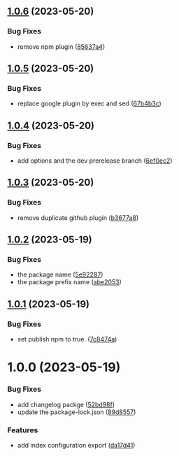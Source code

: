 ## [1.0.6](https://github.com/pifou25/jeedom-semrel-plugin-config/compare/1.0.5...1.0.6) (2023-05-20)


### Bug Fixes

* remove npm plugin ([85637a4](https://github.com/pifou25/jeedom-semrel-plugin-config/commit/85637a4ae879550400292105a9aa5333fa16886c))

## [1.0.5](https://github.com/pifou25/jeedom-semrel-plugin-config/compare/1.0.4...1.0.5) (2023-05-20)


### Bug Fixes

* replace google plugin by exec and sed ([67b4b3c](https://github.com/pifou25/jeedom-semrel-plugin-config/commit/67b4b3cc20889f19513c6064e5e432c1cb44940e))

## [1.0.4](https://github.com/pifou25/jeedom-semrel-plugin-config/compare/1.0.3...1.0.4) (2023-05-20)


### Bug Fixes

* add options and the dev prerelease branch ([6ef0ec2](https://github.com/pifou25/jeedom-semrel-plugin-config/commit/6ef0ec2a93d67988a373b19673834e9675e88c48))

## [1.0.3](https://github.com/pifou25/jeedom-semrel-plugin-config/compare/1.0.2...1.0.3) (2023-05-20)


### Bug Fixes

* remove duplicate github plugin ([b3677a8](https://github.com/pifou25/jeedom-semrel-plugin-config/commit/b3677a83c571ecb92f5521ffb13048016356f6bf))

## [1.0.2](https://github.com/pifou25/jeedom-semrel-plugin-config/compare/1.0.1...1.0.2) (2023-05-19)


### Bug Fixes

* the package name ([5e92287](https://github.com/pifou25/jeedom-semrel-plugin-config/commit/5e9228702f144b01c50c94fcbc64c3fd139fb1ef))
* the package prefix name ([abe2053](https://github.com/pifou25/jeedom-semrel-plugin-config/commit/abe2053a4c081208d8e0c416435150e053445443))

## [1.0.1](https://github.com/pifou25/jeedom-semrel-plugin-config/compare/1.0.0...1.0.1) (2023-05-19)


### Bug Fixes

* set publish npm to true. ([7c8474a](https://github.com/pifou25/jeedom-semrel-plugin-config/commit/7c8474af2f050bf595f34a221f5d36989b1071f6))

# 1.0.0 (2023-05-19)


### Bug Fixes

* add changelog packge ([52bd98f](https://github.com/pifou25/jeedom-semrel-plugin-config/commit/52bd98f1e261b291fd602c5af46c0ce4d8d0d7c3))
* update the package-lock.json ([89d8557](https://github.com/pifou25/jeedom-semrel-plugin-config/commit/89d85573a1190b39ca76cc1f1586852acf32be5c))


### Features

* add index configuration export ([da17d41](https://github.com/pifou25/jeedom-semrel-plugin-config/commit/da17d41d17009da0a53577004156e5c43e3563a8))
